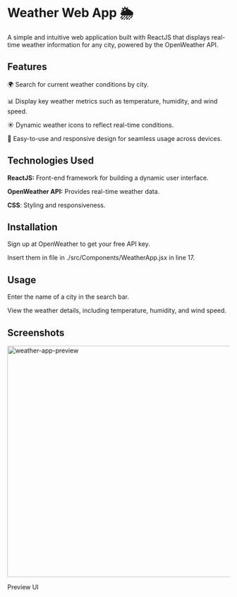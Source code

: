# Weather Web App 🌦️
A simple and intuitive web application built with ReactJS that displays real-time weather information for any city, powered by the OpenWeather API.

## Features
🌍 Search for current weather conditions by city.

📊 Display key weather metrics such as temperature, humidity, and wind speed.

☀️ Dynamic weather icons to reflect real-time conditions.

🌈 Easy-to-use and responsive design for seamless usage across devices.

## Technologies Used
**ReactJS:** Front-end framework for building a dynamic user interface.

**OpenWeather API:** Provides real-time weather data.

**CSS**: Styling and responsiveness.

## Installation
Sign up at OpenWeather to get your free API key.

Insert them in file in ./src/Components/WeatherApp.jsx in line 17.

## Usage
Enter the name of a city in the search bar.

View the weather details, including temperature, humidity, and wind speed.

## Screenshots
<img width="525" alt="weather-app-preview" src="https://github.com/user-attachments/assets/83b96f8d-80d9-42eb-83d9-9f9ad0c30c7f" />

Preview UI
